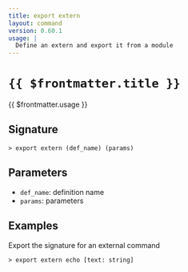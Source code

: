 ```yaml
---
title: export extern
layout: command
version: 0.60.1
usage: |
  Define an extern and export it from a module
---
```


# `{{ $frontmatter.title }}`

<div style='white-space: pre-wrap;'>{{ $frontmatter.usage }}</div>

## Signature

`> export extern (def_name) (params)`

## Parameters

- `def_name`: definition name
- `params`: parameters

## Examples

Export the signature for an external command

```shell
> export extern echo [text: string]
```
